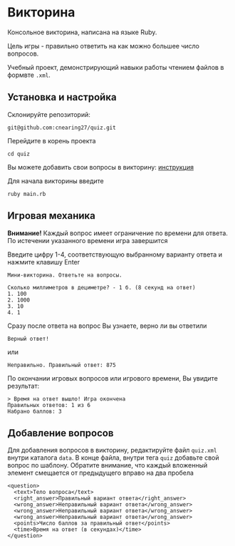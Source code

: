 # Викторина

Консольное викторина, написана на языке Ruby.

Цель игры - правильно ответить на как можно большее число вопросов.

Учебный проект, демонстрирующий навыки работы чтением файлов в формвте `.xml`.

## Установка и настройка

Склонируйте репозиторий:

    git@github.com:cnearing27/quiz.git

Перейдите в корень проекта

    cd quiz
    
Вы можете добавить свои вопросы в викторину: [инструкция](https://github.com/cnearing27/quiz/edit/main/README.md#%D0%B4%D0%BE%D0%B1%D0%B0%D0%B2%D0%BB%D0%B5%D0%BD%D0%B8%D0%B5-%D0%B2%D0%BE%D0%BF%D1%80%D0%BE%D1%81%D0%BE%D0%B2)

Для начала викторины введите

    ruby main.rb
    
## Игровая механика

**Внимание!** Каждый вопрос имеет ограничение по времени для ответа. По истечении указанного времени игра завершится

Введите цифру 1-4, соответствующую выбранному варианту ответа и нажмите клавишу Enter

```
Мини-викторина. Ответьте на вопросы.

Сколько миллиметров в дециметре? - 1 б. (8 секунд на ответ)
1. 100
2. 1000
3. 10
4. 1
```

Сразу после ответа на вопрос Вы узнаете, верно ли вы ответили

    Верный ответ!
    
или

    Неправильно. Правильный ответ: 875

По окончании игровых вопросов или игрового времени, Вы увидите результат:

```
> Время на ответ вышло! Игра окончена
Правильных ответов: 1 из 6
Набрано баллов: 3
```

## Добавление вопросов

Для добавления вопросов в викторину, редактируйте файл `quiz.xml` внутри каталога `data`. В конце файла, внутри тега `quiz` добавьте свой вопрос по шаблону. Обратите внимание, что каждый вложенный элемент смещается от предыдущего вправо на два пробела

```
<question>
  <text>Тело вопроса</text>
  <right_answer>Правильный вариант ответа</right_answer>
  <wrong_answer>Неправильный вариант ответа</wrong_answer>
  <wrong_answer>Неправильный вариант ответа</wrong_answer>
  <wrong_answer>Неправильный вариант ответа</wrong_answer>
  <points>Число баллов за правильный ответ</points>
  <time>Время на ответ (в секундах)</time>
</question>
```
